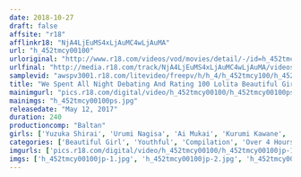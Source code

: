 ```yaml
---
date: 2018-10-27
draft: false
affsite: "r18"
afflinkr18: "NjA4LjEuMS4xLjAuMC4wLjAuMA"
url: "h_452tmcy00100"
urloriginal: "http://www.r18.com/videos/vod/movies/detail/-/id=h_452tmcy00100"
urlfinal: "http://media.r18.com/track/NjA4LjEuMS4xLjAuMC4wLjAuMA/videos/vod/movies/detail/-/id=h_452tmcy00100"
samplevid: "awspv3001.r18.com/litevideo/freepv/h/h_4/h_452tmcy100/h_452tmcy100_dmb_w.mp4"
title: "We Spent All Night Debating And Rating 100 Lolita Beautiful Girl Babes To Select The Best Of The Best 4 Hours"
mainimgurl: "pics.r18.com/digital/video/h_452tmcy00100/h_452tmcy00100ps.jpg"
mainimgs: "h_452tmcy00100ps.jpg"
releasedate: "May 12, 2017"
duration: 240
productioncomp: "Baltan"
girls: ['Yuzuka Shirai', 'Urumi Nagisa', 'Ai Mukai', 'Kurumi Kawane', 'Hikari Inamura', 'Miyuki Sakura', 'Azuki', 'Mio Shinozaki']
categories: ['Beautiful Girl', 'Youthful', 'Compilation', 'Over 4 Hours', 'Hi-Def']
imgurls: ['pics.r18.com/digital/video/h_452tmcy00100/h_452tmcy00100jp-1.jpg', 'pics.r18.com/digital/video/h_452tmcy00100/h_452tmcy00100jp-2.jpg', 'pics.r18.com/digital/video/h_452tmcy00100/h_452tmcy00100jp-3.jpg', 'pics.r18.com/digital/video/h_452tmcy00100/h_452tmcy00100jp-4.jpg', 'pics.r18.com/digital/video/h_452tmcy00100/h_452tmcy00100jp-5.jpg', 'pics.r18.com/digital/video/h_452tmcy00100/h_452tmcy00100jp-6.jpg', 'pics.r18.com/digital/video/h_452tmcy00100/h_452tmcy00100jp-7.jpg', 'pics.r18.com/digital/video/h_452tmcy00100/h_452tmcy00100jp-8.jpg', 'pics.r18.com/digital/video/h_452tmcy00100/h_452tmcy00100jp-9.jpg', 'pics.r18.com/digital/video/h_452tmcy00100/h_452tmcy00100jp-10.jpg', 'pics.r18.com/digital/video/h_452tmcy00100/h_452tmcy00100jp-11.jpg', 'pics.r18.com/digital/video/h_452tmcy00100/h_452tmcy00100jp-12.jpg', 'pics.r18.com/digital/video/h_452tmcy00100/h_452tmcy00100jp-13.jpg', 'pics.r18.com/digital/video/h_452tmcy00100/h_452tmcy00100jp-14.jpg', 'pics.r18.com/digital/video/h_452tmcy00100/h_452tmcy00100jp-15.jpg', 'pics.r18.com/digital/video/h_452tmcy00100/h_452tmcy00100jp-16.jpg', 'pics.r18.com/digital/video/h_452tmcy00100/h_452tmcy00100jp-17.jpg', 'pics.r18.com/digital/video/h_452tmcy00100/h_452tmcy00100jp-18.jpg', 'pics.r18.com/digital/video/h_452tmcy00100/h_452tmcy00100jp-19.jpg', 'pics.r18.com/digital/video/h_452tmcy00100/h_452tmcy00100jp-20.jpg']
imgs: ['h_452tmcy00100jp-1.jpg', 'h_452tmcy00100jp-2.jpg', 'h_452tmcy00100jp-3.jpg', 'h_452tmcy00100jp-4.jpg', 'h_452tmcy00100jp-5.jpg', 'h_452tmcy00100jp-6.jpg', 'h_452tmcy00100jp-7.jpg', 'h_452tmcy00100jp-8.jpg', 'h_452tmcy00100jp-9.jpg', 'h_452tmcy00100jp-10.jpg', 'h_452tmcy00100jp-11.jpg', 'h_452tmcy00100jp-12.jpg', 'h_452tmcy00100jp-13.jpg', 'h_452tmcy00100jp-14.jpg', 'h_452tmcy00100jp-15.jpg', 'h_452tmcy00100jp-16.jpg', 'h_452tmcy00100jp-17.jpg', 'h_452tmcy00100jp-18.jpg', 'h_452tmcy00100jp-19.jpg', 'h_452tmcy00100jp-20.jpg']
---
```

